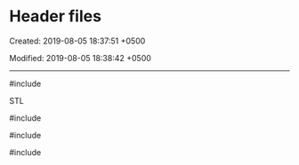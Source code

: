 # Header files

Created: 2019-08-05 18:37:51 +0500

Modified: 2019-08-05 18:38:42 +0500

---

#include <iostream>

STL

#include <vector>

#include <set>

#include <map>

